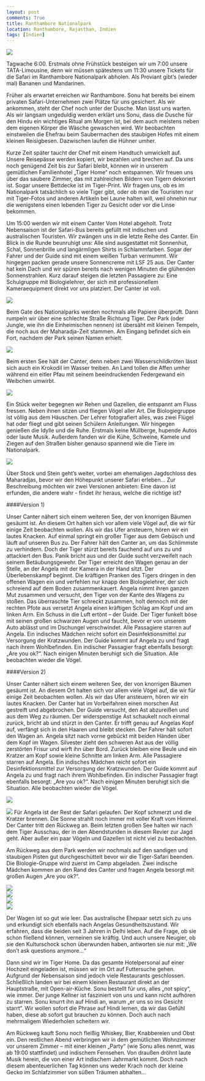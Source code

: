 ```yaml
---
layout: post
comments: True
title: Ranthambore Nationalpark
location: Ranthambore, Rajasthan, Indien
tags: [Indien]
---
```

<p>
<a href='http://whataboutas.data.s3.amazonaws.com/images/2015-04-20-ranthambore/DSC_2887_cropped.jpg' data-lightbox='Post' title='Im Nationalpark von Ranthambore'
><img class='img-wide' src='http://whataboutas.data.s3.amazonaws.com/images/2015-04-20-ranthambore/previews/DSC_2887_cropped.jpg' /></a>
</p>
<p>
Tagwache 6:00. Erstmals ohne Frühstück besteigen wir um 7:00 unsere TATA-Limousine, denn wir müssen spätestens um 11:30 unsere Tickets für die Safari im Ranthambore Nationalpark abholen. Als Proviant gibt’s (wieder mal) Bananen und Mandarinen.
</p>
<!--more-->
<p>
Früher als erwartet erreichen wir Ranthambore. Sonu hat bereits bei einem privaten Safari-Unternehmen zwei Plätze für uns gesichert. Als wir ankommen, steht der Chef noch unter der Dusche. Man lässt uns warten. Als wir langsam ungeduldig werden erklärt uns Sonu, dass die Dusche für den Hindu ein wichtiges Ritual am Morgen ist, bei dem auch meistens neben dem eigenen Körper die Wäsche gewaschen wird. Wir beobachten einstweilen die Ehefrau beim Saubermachen des staubigen Hofes mit einem kleinen Reisigbesen. Dazwischen laufen die Hühner umher.
</p>
<p>
Kurze Zeit später taucht der Chef mit einem Handtuch umwickelt auf. Unsere Reisepässe werden kopiert, wir bezahlen und brechen auf.
Da uns noch genügend Zeit bis zur Safari bleibt, können wir in unserem gemütlichen Familienhotel „Tiger Home“ noch entspannen. Wir freuen uns über das saubere Zimmer, das mit zahlreichen Bildern von Tigern dekoriert ist. Sogar unsere Bettdecke ist im Tiger-Print. Wir fragen uns, ob es im Nationalpark tatsächlich so viele Tiger gibt, oder ob man die Touristen nur mit Tiger-Fotos und anderen Artikeln bei Laune halten will, weil ohnehin nur die wenigstens einen lebenden Tiger zu Gesicht oder vor die Linse bekommen.
</p>
<p>
Um 15:00 werden wir mit einem Canter Vom Hotel abgeholt. Trotz Nebensaison ist der Safari-Bus bereits gefüllt mit indischen und australischen Touristen. Wir zwängen uns in die letzte Reihe des Canter. Ein Blick in die Runde beunruhigt uns: Alle sind ausgestattet mit Sonnenhut, Schal, Sonnenbrille und langärmligen Shirts in Schlammfarben. Sogar der Fahrer und der Guide sind mit einem weißen Turban vermummt. Wir hingegen packen gerade unsere Sonnencreme mit LSF 25 aus. Der Canter hat kein Dach und wir spüren bereits nach wenigen Minuten die glühenden Sonnenstrahlen. Kurz darauf steigen die letzten Passagiere zu: Eine Schulgruppe mit Biologielehrer, der sich mit professionellem Kameraequipment direkt vor uns platziert. Der Canter ist voll.
</p>
<p>
<a href='http://whataboutas.data.s3.amazonaws.com/images/2015-04-20-ranthambore/DSC_2829.JPG' data-lightbox='Post' title='Krokodil beim Chillen'
><img class='img-wide' src='http://whataboutas.data.s3.amazonaws.com/images/2015-04-20-ranthambore/DSC_2829.JPG' /></a>
</p>
<p>
Beim Gate des Nationalparks werden nochmals alle Papiere überprüft. Dann rumpeln wir über eine schlechte Straße Richtung Tiger. Der Park (oder Jungle, wie ihn die Einheimischen nennen) ist übersäht mit kleinen Tempeln, die noch aus der Maharadja-Zeit stammen. Am Eingang befindet sich ein Fort, nachdem der Park seinen Namen erhielt.
</p>
<p>
<a href='http://whataboutas.data.s3.amazonaws.com/images/2015-04-20-ranthambore/DSC_2837.JPG' data-lightbox='Post' title='Canter vor einem Tor des Forts'
><img class='img-wide' src='http://whataboutas.data.s3.amazonaws.com/images/2015-04-20-ranthambore/DSC_2837.JPG' /></a>
</p>
<p>
Beim ersten See hält der Canter, denn neben zwei Wasserschildkröten lässt sich auch ein Krokodil im Wasser treiben. An Land tollen die Affen umher während ein eitler Pfau mit seinem beeindruckenden Federgewand ein Weibchen umwirbt.
</p>
<p>
<a href='http://whataboutas.data.s3.amazonaws.com/images/2015-04-20-ranthambore/DSC_2845.JPG' data-lightbox='Post' title='Pfau beim Angeben'
><img class='img-wide' src='http://whataboutas.data.s3.amazonaws.com/images/2015-04-20-ranthambore/DSC_2845.JPG' /></a>
</p>
<p>
Ein Stück weiter begegnen wir Rehen und Gazellen, die entspannt am Fluss fressen. Neben ihnen sitzen und fliegen Vögel aller Art. Die Biologiegruppe ist völlig aus dem Häuschen. Der Lehrer fotografiert alles, was zwei Flügel hat oder fliegt und gibt seinen Schülern Anleitungen. Wir hingegen genießen die Idylle und die Ruhe. Erstmals keine Müllberge, hupende Autos oder laute Musik. Außerdem fanden wir die Kühe, Schweine, Kamele und Ziegen auf den Straßen bisher genauso spannend wie die Tiere im Nationalpark.
</p>
<p>
<a href='http://whataboutas.data.s3.amazonaws.com/images/2015-04-20-ranthambore/DSC_2883_cropped.jpg' data-lightbox='Post' title='Idylle ohne Mülle'
><img class='img-wide' src='http://whataboutas.data.s3.amazonaws.com/images/2015-04-20-ranthambore/DSC_2883_cropped.jpg' /></a>
</p>
<p>
Über Stock und Stein geht’s weiter, vorbei am ehemaligen Jagdschloss des Maharadjas, bevor wir den Höhepunkt unserer Safari erleben… 
Zur Beschreibung möchten wir zwei Versionen anbieten: Eine davon ist erfunden, die andere wahr - findet ihr heraus, welche die richtige ist?
</p>
####Version 1)
<p>
Unser Canter nähert sich einem weiteren See, der von knorrigen Bäumen gesäumt ist. An diesem Ort halten sich vor allem viele Vögel auf, die wir für einige Zeit beobachten wollen. Als wir das Ufer ansteuern, hören wir ein lautes Knacken. Auf einmal springt ein großer Tiger aus dem Gebüsch und läuft auf unseren Bus zu. Der Fahrer hält den Canter an, um das Schlimmste zu verhindern. Doch der Tiger stürzt bereits fauchend auf uns zu und attackiert den Bus. Panik bricht aus und der Guide sucht verzweifelt nach seinem Betäubungsgewehr. Der Tiger erreicht den Wagen genau an der Stelle, an der Angela mit der Kamera in der Hand sitzt. Der Überlebenskampf beginnt. Die kräftigen Pranken des Tigers dringen in den offenen Wagen ein und verfehlen nur knapp den Biologielehrer, der sich schreiend auf dem Boden zusammenkauert. Angela nimmt ihren ganzen Mut zusammen und versucht, den Tiger von der Kante des Wagens zu stoßen. Das überraschte Tier schreckt zusammen, holt dennoch mit der rechten Pfote aus versetzt Angela einen kräftigen Schlag am Kopf und am linken Arm. Ein Schuss in die Luft ertönt – der Guide. Der Tiger funkelt böse mit seinen großen schwarzen Augen und faucht, bevor er von unserem Auto ablässt und im Dschungel verschwindet. Alle Passagiere starren auf Angela. Ein indisches Mädchen reicht sofort ein Desinfektionsmittel zur Versorgung der Kratzwunden. Der Guide kommt auf Angela zu und fragt nach ihrem Wohlbefinden. Ein indischer Passagier fragt ebenfalls besorgt: „Are you ok?“. Nach einigen Minuten beruhigt sich die Situation. Alle beobachten wieder die Vögel.
</p>
####Version 2)
<p>
Unser Canter nähert sich einem weiteren See, der von knorrigen Bäumen gesäumt ist. An diesem Ort halten sich vor allem viele Vögel auf, die wir für einige Zeit beobachten wollen. Als wir das Ufer ansteuern, hören wir ein lautes Knacken. Der Canter hat im Vorbeifahren einen morschen Ast gestreift und abgebrochen. Der Guide versucht, den Ast abzureißen und aus dem Weg zu räumen. Der widerspenstige Ast schaukelt noch einmal zurück, bricht ab und stürzt in den Canter. Er trifft genau auf Angelas Kopf auf, verfängt sich in den Haaren und bleibt stecken. Der Fahrer hält sofort den Wagen an. Angela sitzt nach vorne gebückt mit beiden Händen über dem Kopf im Wagen. Silvester zieht den schweren Ast aus der völlig zerstörten Frisur und wirft ihn über Bord. Zurück bleiben eine Beule und ein Kratzer am Kopf sowie kleine Schnitte am linken Arm. Alle Passagiere starren auf Angela. Ein indisches Mädchen reicht sofort ein Desinfektionsmittel zur Versorgung der Kratzwunden. Der Guide kommt auf Angela zu und fragt nach ihrem Wohlbefinden. Ein indischer Passagier fragt ebenfalls besorgt: „Are you ok?“. Nach einigen Minuten beruhigt sich die Situation. Alle beobachten wieder die Vögel.
</p>
<p>
<a href='http://whataboutas.data.s3.amazonaws.com/images/2015-04-20-ranthambore/DSC_2965.JPG' data-lightbox='Post' title='Schräger Vogel beim Baden'
><img class='img-wide' src='http://whataboutas.data.s3.amazonaws.com/images/2015-04-20-ranthambore/DSC_2965.JPG' /></a>
</p>
<p>
<a href='http://whataboutas.data.s3.amazonaws.com/images/2015-04-20-ranthambore/DSC_2940.JPG' class='imageslink' data-lightbox='Post' title='Tierbeobachtung am großen See'><img class='rechts' src='http://whataboutas.data.s3.amazonaws.com/images/2015-04-20-ranthambore/thumbs/DSC_2940.JPG' /></a>
Für Angela ist der Rest der Safari gelaufen. Der Kopf schmerzt und die Kratzer brennen. Die Sonne strahlt noch immer mit voller Kraft vom Himmel. Der Canter tritt den Rückweg an. Beim letzten großen See halten wir nach dem Tiger Ausschau, der in den Abendstunden in diesem Revier zur Jagd geht. Aber außer ein paar Vögeln und Gazellen ist nicht viel zu beobachten.
</p>
<p>
Am Rückweg aus dem Park werden wir nochmals auf den sandigen und staubigen Pisten gut durchgeschüttelt bevor wir die Tiger-Safari beenden. Die Biologie-Gruppe wird zuerst im Camp abgeladen. Zwei indische Mädchen kommen an den Rand des Canter und fragen Angela besorgt mit großen Augen „Are you ok?“.
</p>
<div class='image-frame'>
<div class='nailthumb-container square-thumb'><a href='http://whataboutas.data.s3.amazonaws.com/images/2015-04-20-ranthambore/DSC_2902.JPG' class='imageslink' data-lightbox='Post' title='Landschaft'><img class='images' src='http://whataboutas.data.s3.amazonaws.com/images/2015-04-20-ranthambore/thumbs/DSC_2902.JPG' /></a>
</div>
<div class='nailthumb-container square-thumb'><a href='http://whataboutas.data.s3.amazonaws.com/images/2015-04-20-ranthambore/DSC_2904.JPG' class='imageslink' data-lightbox='Post' title='Blick nach oben'><img class='images' src='http://whataboutas.data.s3.amazonaws.com/images/2015-04-20-ranthambore/thumbs/DSC_2904.JPG' /></a>
</div>
<div class='nailthumb-container square-thumb'><a href='http://whataboutas.data.s3.amazonaws.com/images/2015-04-20-ranthambore/DSC_2955.JPG' class='imageslink' data-lightbox='Post' title='Wir...'><img class='images' src='http://whataboutas.data.s3.amazonaws.com/images/2015-04-20-ranthambore/thumbs/DSC_2955.JPG' /></a>
</div>
<div class='nailthumb-container square-thumb'><a href='http://whataboutas.data.s3.amazonaws.com/images/2015-04-20-ranthambore/DSC_2969.JPG' class='imageslink' data-lightbox='Post' title='Sonnenuntergang im Nationalpark'><img class='images' src='http://whataboutas.data.s3.amazonaws.com/images/2015-04-20-ranthambore/thumbs/DSC_2969.JPG' /></a>
</div>
</div>
<p>
Der Wagen ist so gut wie leer. Das australische Ehepaar setzt sich zu uns und erkundigt sich ebenfalls nach Angelas Gesundheitszustand. Wir erfahren, dass die beiden seit 3 Jahren in Delhi leben. Auf die Frage, ob sie schon fließend können, verneinen sie kräftig. Und auch unsere Neugier, ob sie den Kulturschock schon überwunden haben, antworten sie nur mit: „We don’t ask questions anymore…“
</p>
<p>
Dann sind wir im Tiger Home. Da das gesamte Hotelpersonal auf einer Hochzeit eingeladen ist, müssen wir im Ort auf Futtersuche gehen. Aufgrund der Nebensaison sind jedoch viele Restaurants geschlossen. Schließlich landen wir bei einem kleinen Restaurant direkt an der Hauptstraße, mit Open-air-Küche. Sonu bestellt für uns, alles „not spicy“, wie immer. Der junge Kellner ist fasziniert von uns und kann nicht aufhören zu starren. Sonu knurrt ihn auf Hindi an, warum „er uns so ins Gesicht starrt“. Wir wollen sofort die Phrase auf Hindi lernen, da wir das Gefühl haben, diese ab sofort gut brauchen zu können. Doch auch nach mehrmaligem Wiederholen scheitern wir.
</p>
<p>
Am Rückweg kauft Sonu noch fleißig Whiskey, Bier, Knabbereien und Obst ein. Den restlichen Abend verbringen wir in dem gemütlichen Wohnzimmer vor unserem Zimmer – mit einer kleinen „Party“ (wie Sonu alles nennt, was ab 19:00 stattfindet) und indischem Fernsehen. Von draußen dröhnt laute Musik herein, die von einer Art indischem Jahrmarkt kommt. Doch nach diesem abenteuerlichen Tag können uns weder Krach noch der kleine Gecko im Schlafzimmer von süßen Träumen abhalten…
</p>
